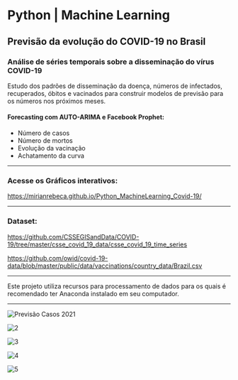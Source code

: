 # Python | Machine Learning

## Previsão da evolução do COVID-19 no Brasil

### Análise de séries temporais sobre a disseminação do vírus COVID-19

Estudo dos padrões de disseminação da doença, números de infectados, recuperados, óbitos e vacinados para construir modelos de previsão para os números nos próximos meses.

#### Forecasting com AUTO-ARIMA e Facebook Prophet:
 - Número de casos
 - Número de mortos
 - Evolução da vacinação
 - Achatamento da curva
____
### Acesse os Gráficos interativos: 
https://mirianrebeca.github.io/Python_MachineLearning_Covid-19/

_____
### Dataset:

  https://github.com/CSSEGISandData/COVID-19/tree/master/csse_covid_19_data/csse_covid_19_time_series 

  https://github.com/owid/covid-19-data/blob/master/public/data/vaccinations/country_data/Brazil.csv

______
Este projeto utiliza recursos para processamento de dados para os quais é recomendado ter Anaconda instalado em seu computador.
 
____

![Previsão Casos 2021](https://user-images.githubusercontent.com/81651304/120247838-47ed4580-c24b-11eb-81d5-e63770466562.png)

![2](https://user-images.githubusercontent.com/81651304/120247895-7bc86b00-c24b-11eb-838f-6a186d21eb05.png)

![3](https://user-images.githubusercontent.com/81651304/120247896-7c610180-c24b-11eb-81db-3a1f42521b2d.png)

![4](https://user-images.githubusercontent.com/81651304/120247897-7cf99800-c24b-11eb-9e74-59bb02f9564a.png)

![5](https://user-images.githubusercontent.com/81651304/120247899-7cf99800-c24b-11eb-8984-d79fe050b110.png)
